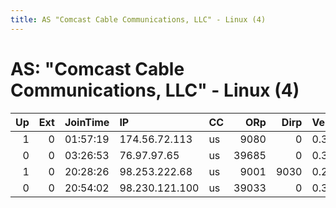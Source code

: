 ```yaml
---
title: AS "Comcast Cable Communications, LLC" - Linux (4)
---
```


# AS: "Comcast Cable Communications, LLC" - Linux (4)

|   Up |   Ext | JoinTime   | IP             | CC   |   ORp |   Dirp | Version   | Contact   | Nickname          |   eFamMembers |
|-----:|------:|:-----------|:---------------|:-----|------:|-------:|:----------|:----------|:------------------|--------------:|
|    1 |     0 | 01:57:19   | 174.56.72.113  | us   |  9080 |      0 | 0.3.1.9   | None      | rumrumrumdittydum |             1 |
|    0 |     0 | 03:26:53   | 76.97.97.65    | us   | 39685 |      0 | 0.3.1.9   | None      | UbuntuCore201     |             1 |
|    1 |     0 | 20:28:26   | 98.253.222.68  | us   |  9001 |   9030 | 0.2.9.14  | None      | swmi1             |             1 |
|    0 |     0 | 20:54:02   | 98.230.121.100 | us   | 39033 |      0 | 0.3.1.9   | None      | UbuntuCore201     |             1 |
